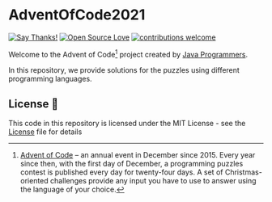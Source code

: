 # AdventOfCode2021

[![Say Thanks!](https://img.shields.io/badge/Say%20Thanks-!-1EAEDB.svg)](https://saythanks.io/to/HoussemNasri)
[![Open Source Love](https://badges.frapsoft.com/os/v2/open-source.svg?v=103)](https://github.com/JavaProgrammers)
[![contributions welcome](https://img.shields.io/badge/contributions-welcome-brightgreen.svg?style=flat)](https://github.com/JavaProgrammers/AdventOfCode2021/issues)

Welcome to the Advent of Code[^aoc] project created by [Java Programmers][github].

In this repository, we provide solutions for the puzzles using different programming languages.

## License 📄

This code in this repository is licensed under the MIT License - see the [License](LICENSE.md) file for details


[^aoc]:
    [Advent of Code][aoc] – an annual event in December since 2015.
    Every year since then, with the first day of December, a programming puzzles contest is published every day for twenty-four days.
    A set of Christmas-oriented challenges provide any input you have to use to answer using the language of your choice.

[aoc]: https://adventofcode.com
[github]: https://github.com/JavaProgrammers
[scala]: https://www.scala-lang.org/


